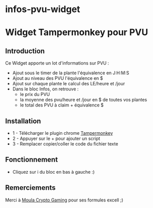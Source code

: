 # infos-pvu-widget
<h1>Widget Tampermonkey pour PVU</h1>
<h2>Introduction</h2>
Ce Widget apporte un lot d'informations sur PVU : <br>
<ul>
<li>Ajout sous le timer de la plante l'équivalence en J:H:M:S</li>
<li>Ajout au niveau des PVU l'équivalence en $</li>
<li>Ajout sur chaque plante le calcul des LE/heure et /jour</li>
<li>Dans le bloc Infos, on retrouve  : 
<ul>
<li>le prix du PVU</li>
<li>la moyenne des pvu/heure et /jour en $ de toutes vos plantes</li>
<li>le total des PVU à claim + équivalence $</li>
</ul>
</ul>

<h2>Installation</h2>
<ul>
<li>1 - Télécharger le plugin chrome <a href="https://www.tampermonkey.net/" target="_blank">Tampermonkey</a></li>
<li>2 - Appuyer sur le + pour ajouter un script</li>
<li>3 - Remplacer copier/coller le code du fichier texte</li>
</ul>

<h2>Fonctionnement</h2>
<ul>
<li>Cliquez sur i du bloc en bas à gauche :)</li>
</ul>

<h2>Remerciements</h2>

Merci à <a href="https://www.youtube.com/channel/UCIvx-ZBWx-5jAktjNwUbg6A/videos" target="_blank">Moula Crypto Gaming</a> pour ses formules excell ;)
